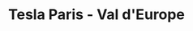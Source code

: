 ---
title: "Tesla Paris - Val d'Europe"
url: /bailly-romainvilliers-idf/tesla-paris-val-deurope/
shop: voiture
---